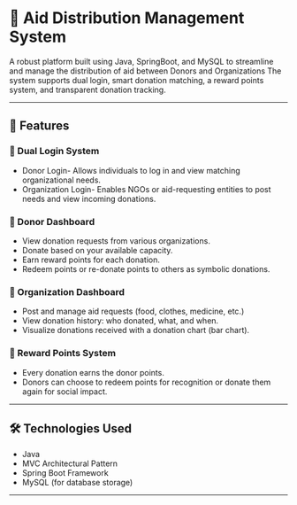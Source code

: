 # 🤝 Aid Distribution Management System

A robust platform built using Java, SpringBoot, and MySQL to streamline and manage the distribution of aid between Donors and Organizations The system supports dual login, smart donation matching, a reward points system, and transparent donation tracking.

---

## 🔧 Features

### 🔐 Dual Login System
- Donor Login- Allows individuals to log in and view matching organizational needs.
- Organization Login- Enables NGOs or aid-requesting entities to post needs and view incoming donations.

### 🙋 Donor Dashboard
- View donation requests from various organizations.
- Donate based on your available capacity.
- Earn reward points for each donation.
- Redeem points or re-donate points to others as symbolic donations.

### 🏢 Organization Dashboard
- Post and manage aid requests (food, clothes, medicine, etc.)
- View donation history: who donated, what, and when.
- Visualize donations received with a donation chart (bar chart).

### 🎁 Reward Points System
- Every donation earns the donor points.
- Donors can choose to redeem points for recognition or donate them again for social impact.

---

## 🛠️ Technologies Used

- Java
- MVC Architectural Pattern
- Spring Boot Framework 
- MySQL (for database storage)


---
